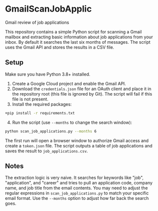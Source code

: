  # GmailScanJobApplic
Gmail review of job applications

This repository contains a simple Python script for scanning a Gmail
mailbox and extracting basic information about job applications from
your inbox. By default it searches the last six months of messages. The
script uses the Gmail API and stores the results in a CSV file.

## Setup
Make sure you have Python 3.8+ installed.

1. Create a Google Cloud project and enable the Gmail API.
2. Download the `credentials.json` file for an OAuth client and place it
   in the repository root (this file is ignored by Git). The script will
   fail if this file is not present.
3. Install the required packages:

```bash
+pip install -r requirements.txt
```

4. Run the script (use ``--months`` to change the search window):
```bash
python scan_job_applications.py --months 6
```

The first run will open a browser window to authorize Gmail access and
create a `token.json` file. The script outputs a table of job
applications and saves the result to `job_applications.csv`.

## Notes

The extraction logic is very naive. It searches for keywords like
"job", "application", and "career" and tries to pull an application code,
company name, and job title from the email contents. You may need to
adjust the regular expressions in `scan_job_applications.py` to match
your specific email format.
Use the ``--months`` option to adjust how far back the search goes.
